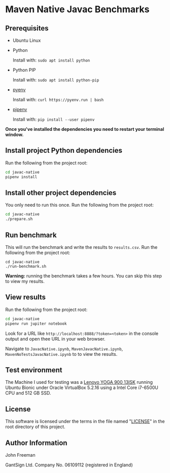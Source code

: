 # Maven Native Javac Benchmarks

## Prerequisites

* Ubuntu Linux

* Python

    Install with: `sudo apt install python`

* Python PIP

    Install with: `sudo apt install python-pip`

* [pyenv](https://github.com/pyenv/pyenv)

    Install with: `curl https://pyenv.run | bash`

* [pipenv](https://github.com/pypa/pipenv)

    Install with: `pip install --user pipenv`

**Once you've installed the dependencies you need to restart your terminal window.**

## Install project Python dependencies

Run the following from the project root:

```bash
cd javac-native
pipenv install
```

## Install other project dependencies

You only need to run this once. Run the following from the project root:

```bash
cd javac-native
./prepare.sh
```

## Run benchmark

This will run the benchmark and write the results to `results.csv`. Run the
following from the project root:

```
cd javac-native
./run-benchmark.sh
```

**Warning:** running the benchmark takes a few hours. You can skip this step to
view my results.

## View results

Run the following from the project root:

```bash
cd javac-native
pipenv run jupiter notebook
```

Look for a URL like `http://localhost:8888/?token=<token>` in the console output
and open thee URL in your web browser.

Navigate to `JavacNative.ipynb`, `MavenJavacNative.ipynb`,
`MavenNoTestsJavacNative.ipynb` to to view the results.

## Test environment

The Machine I used for testing was a
[Lenovo YOGA 900 13ISK](https://www.notebookcheck.net/Lenovo-Yoga-900-13ISK-Convertible-Review.154217.0.html)
running Ubuntu Bionic under Oracle VirtualBox 5.2.16 using a Intel Core i7-6500U
CPU and 512 GB SSD.

## License

This software is licensed under the terms in the file named "[LICENSE](LICENSE)"
in the root directory of this project.

## Author Information

John Freeman

GantSign Ltd.
Company No. 06109112 (registered in England)
